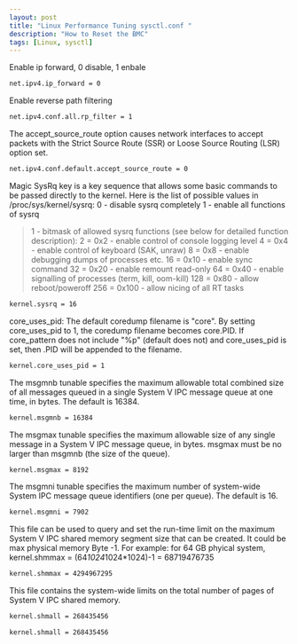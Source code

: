 ```yaml
---
layout: post
title: "Linux Performance Tuning sysctl.conf "
description: "How to Reset the BMC"
tags: [Linux, sysctl]
---
```


Enable ip forward, 0 disable, 1 enbale
```bash
net.ipv4.ip_forward = 0
```

Enable reverse path filtering 
```bash
net.ipv4.conf.all.rp_filter = 1
```

The accept_source_route option causes network interfaces to accept packets with the Strict Source Route (SSR) or Loose Source Routing (LSR) option set.
```bash
net.ipv4.conf.default.accept_source_route = 0
```

Magic SysRq key is a key sequence that allows some basic commands to be passed directly to the kernel. 
 Here is the list of possible values in /proc/sys/kernel/sysrq:
   0 - disable sysrq completely
   1 - enable all functions of sysrq
  >1 - bitmask of allowed sysrq functions (see below for detailed function
       description):
          2 =   0x2 - enable control of console logging level
          4 =   0x4 - enable control of keyboard (SAK, unraw)
          8 =   0x8 - enable debugging dumps of processes etc.
         16 =  0x10 - enable sync command
         32 =  0x20 - enable remount read-only
         64 =  0x40 - enable signalling of processes (term, kill, oom-kill)
        128 =  0x80 - allow reboot/poweroff
        256 = 0x100 - allow nicing of all RT tasks
```bash
kernel.sysrq = 16
```

core_uses_pid:
The default coredump filename is "core".  By setting
core_uses_pid to 1, the coredump filename becomes core.PID.
If core_pattern does not include "%p" (default does not)
and core_uses_pid is set, then .PID will be appended to
the filename.
```bash
kernel.core_uses_pid = 1
```

The msgmnb tunable specifies the maximum allowable total combined size of all messages queued in a single System V IPC message queue at one time, in bytes.
The default is 16384.
```bash
kernel.msgmnb = 16384
```

The msgmax tunable specifies the maximum allowable size of any single message in a System V IPC message queue, in bytes. msgmax must be no larger than msgmnb (the size of the queue).
```bash
kernel.msgmax = 8192
```

The msgmni tunable specifies the maximum number of system-wide System IPC message queue identifiers (one per queue). The default is 16.
```bash
kernel.msgmni = 7902
```

This file can be used to query and set the run-time limit on the maximum System V IPC shared memory segment size that can be created. It could be max physical memory Byte -1. For example: for 64 GB phyical system, kernel.shmmax = (64*1024*1024*1024)-1 = 68719476735
```bash
kernel.shmmax = 4294967295
```

This file contains the system-wide limits on the total number of pages of System V IPC shared memory.

```bash
kernel.shmall = 268435456
```

~~~bash
kernel.shmall = 268435456
~~~
